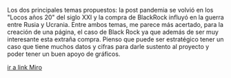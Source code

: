 Los dos principales temas propuestos: la post pandemia se volvió en los "Locos años 20" del siglo XXI y la compra de BlackRock influyó en la guerra entre Rusia y Ucrania. Entre ambos temas, me parece más acertado, para la creación de una página, el caso de Black Rock ya que además de ser muy interesante esta extraña compra. Pienso que puede ser estratégico tener un caso que tiene muchos datos y cifras para darle sustento al proyecto y poder tener un buen apoyo de gráficos. 


[ir a link Miro](https://miro.com/app/board/uXjVNjRE6dM=/?share_link_id=738015233680)

